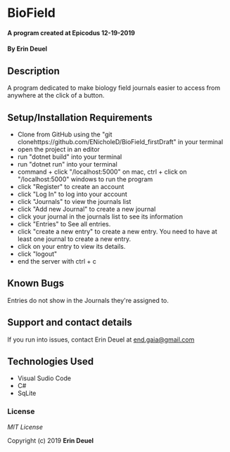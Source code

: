 # BioField 

#### A program created at Epicodus 12-19-2019

#### By Erin Deuel

## Description

A program dedicated to make biology field journals easier to access from anywhere at the click of a button.

## Setup/Installation Requirements

* Clone from GitHub using the "git clonehttps://github.com/ENicholeD/BioField_firstDraft" in your terminal
* open the project in an editor
* run "dotnet build" into your terminal
* run "dotnet run" into your terminal
* command + click "/localhost:5000" on mac, ctrl + click on "/localhost:5000" windows to run the program
* click "Register" to create an account
* click "Log In" to log into your account
* click "Journals" to view the journals list
* click "Add new Journal" to create a new journal
* click your journal in the journals list to see its information
* click "Entries" to See all entries. 
* click "create a new entry" to create a new entry. You need to have at least one journal to create a new entry.
* click on your entry to view its details.
* click "logout"
* end the server with ctrl + c

## Known Bugs

Entries do not show in the Journals they're assigned to.

## Support and contact details

If you run into issues, contact Erin Deuel at end.gaia@gmail.com

## Technologies Used

* Visual Sudio Code
* C#
* SqLite

### License

*MIT License*

Copyright (c) 2019 **Erin Deuel**
